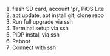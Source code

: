 1. flash SD card, account 'pi', PiOS Lite
2. apt update, apt install git, clone repo
3. Run full upgrade via ssh
4. Terminal setup via ssh
5. PiDP install via ssh
6. Reboot
7. Connect with ssh
